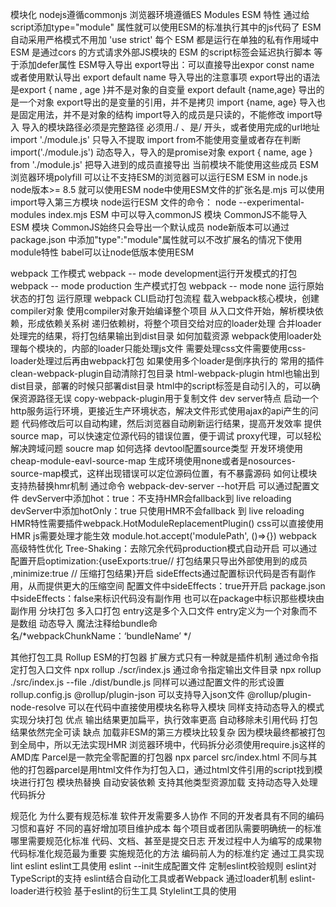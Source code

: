 模块化
	nodejs遵循commonjs
	浏览器环境遵循ES Modules
	ESM 特性
		通过给script添加type="module" 属性就可以使用ESM的标准执行其中的js代码了
		ESM 自动采用严格模式不用加 'use strict'
		每个 ESM 都是运行在单独的私有作用域中
		ESM 是通过cors 的方式请求外部JS模块的
		ESM 的script标签会延迟执行脚本 等于添加defer属性
	ESM导入导出
		export导出：可以直接导出expor const name 或者使用默认导出 export default name 
		导入导出的注意事项
			export导出的语法是export { name , age }并不是对象的自变量
			export default {name,age} 导出的是一个对象
			export导出的是变量的引用，并不是拷贝
			import {name, age} 导入也是固定用法，并不是对象的结构
			import导入的成员是只读的，不能修改
		import导入
			导入的模块路径必须是完整路径
			必须用./ 、是/ 开头，或者使用完成的url地址 
			import './module.js' 只导入不提取
			import from不能使用变量或者存在判断
			import('./module.js') 动态导入，导入的是promise对象
			export { name, age } from './module.js' 把导入进到的成员直接导出 当前模块不能使用这些成员
		ESM 浏览器环境polyfill
			可以让不支持ESM的浏览器可以运行ESM
		ESM in node.js
			node版本>= 8.5 就可以使用ESM
			node中使用ESM文件的扩张名是.mjs
			可以使用import导入第三方模块
			node运行ESM 文件的命令：                       node --experimental-modules index.mjs
			ESM 中可以导入commonJS 模块
			CommonJS不能导入ESM 模块
			CommonJS始终只会导出一个默认成员
			node新版本可以通过package.json 中添加"type":"module"属性就可以不改扩展名的情况下使用module特性
			babel可以让node低版本使用ESM

webpack
	工作模式
		webpack -- mode development运行开发模式的打包
		webpack -- mode production 生产模式打包
		webpack -- mode none 运行原始状态的打包
	运行原理
		webpack CLI启动打包流程
		载入webpack核心模块，创建compiler对象
		使用compiler对象开始编译整个项目
		从入口文件开始，解析模块依赖，形成依赖关系树
		递归依赖树，将整个项目交给对应的loader处理
		合并loader处理完的结果，将打包结果输出到dist目录
	如何加载资源
		webpack使用loader处理每个模块的，内部的loader只能处理js文件
		需要处理css文件需要使用css-loader处理过后再由webpack打包
		如果使用多个loader是倒序执行的
	常用的插件
		clean-webpack-plugin自动清除打包目录
		html-webpack-plugin
			html也输出到dist目录，部署的时候只部署dist目录
			html中的script标签是自动引入的，可以确保资源路径无误
		copy-webpack-plugin用于复制文件
	dev server特点
		启动一个http服务运行环境，更接近生产环境状态，解决文件形式使用ajax的api产生的问题
		代码修改后可以自动构建，然后浏览器自动刷新运行结果，提高开发效率
		提供source map，可以快速定位源代码的错误位置，便于调试
		proxy代理，可以轻松解决跨域问题
	soucre map 如何选择
		devtool配置source类型
		开发环境使用cheap-module-eavl-source-map
		生成环境使用none或者是nosources-source-map模式，这样出现错误可以定位源码位置，有不暴露源码
	如何让模块支持热替换hmr机制
		通过命令  webpack-dev-server --hot开启
		可以通过配置文件 devServer中添加hot：true：不支持HMR会fallback到 live reloading
		devServer中添加hotOnly：true 只使用HMR不会fallback 到 live reloading
		HMR特性需要插件webpack.HotModuleReplacementPlugin()
		css可以直接使用HMR
		js需要处理才能生效 module.hot.accept('modulePath', ()=>{})
	webpack高级特性优化
		Tree-Shaking：去除冗余代码production模式自动开启
		可以通过配置开启optimization:{useExports:true// 打包结果只导出外部使用到的成员 ,minimize:true // 压缩打包结果}开启
		sideEffects通过配置标识代码是否有副作用，从而提供更大的压缩空间
			配置文件中sideEffects：true开开启
			package.json中sideEffects：false来标识代码没有副作用
			也可以在package中标识那些模块由副作用
		分块打包
			多入口打包
				entry这是多个入口文件
				entry定义为一个对象而不是数组
			动态导入
				魔法注释给bundle命名/*webpackChunkName：‘bundleName’ */

其他打包工具
	Rollup ESM的打包器 扩展方式只有一种就是插件机制
		通过命令指定打包入口文件  npx rollup ./scr/index.js
		通过命令指定输出文件目录  npx rollup ./src/index.js --file ./dist/bundle.js
		同样可以通过配置文件的形式设置 rollup.config.js
		@rollup/plugin-json 可以支持导入json文件
		@rollup/plugin-node-resolve 可以在代码中直接使用模块名称导入模块
		同样支持动态导入的模式实现分块打包
		优点
			输出结果更加扁平，执行效率更高
			自动移除未引用代码
			打包结果依然完全可读
		缺点
			加载非ESM的第三方模块比较复杂
			因为模块最终都被打包到全局中，所以无法实现HMR
			浏览器环境中，代码拆分必须使用require.js这样的AMD库
	Parcel是一款完全零配置的打包器
		npx parcel src/index.html  不同与其他的打包器parcel是用html文件作为打包入口，通过html文件引用的script找到模块进行打包
		模块热替换
		自动安装依赖
		支持其他类型资源加载
		支持动态导入处理代码拆分

规范化
	为什么要有规范标准
		软件开发需要多人协作
		不同的开发者具有不同的编码习惯和喜好
		不同的喜好增加项目维护成本
		每个项目或者团队需要明确统一的标准
	哪里需要规范化标准
		代码、文档、甚至是提交日志
		开发过程中人为编写的成果物
		代码标准化规范最为重要
	实施规范化的方法
		编码前人为的标准约定
		通过工具实现lint
			eslint
				eslint工具使用
					eslint --init生成配置文件
				定制eslint校验规则
				eslint对TypeScript的支持
				eslint结合自动化工具或者Webpack
					通过loader机制 eslint-loader进行校验
				基于eslint的衍生工具
			Stylelint工具的使用
